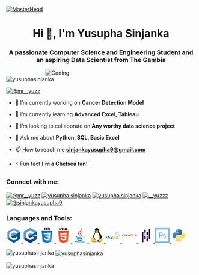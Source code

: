 [![MasterHead](https://repository-images.githubusercontent.com/265904235/46eef600-9bab-11ea-87d9-ff5e73c39b97)](https://)

<h1 align="center">Hi 👋, I'm Yusupha Sinjanka</h1>
<h3 align="center">A passionate Computer Science and Engineering Student and an aspiring Data Scientist from The Gambia</h3>
<img align="right" alt="Coding" width="400" src="https://camo.githubusercontent.com/5ddf73ad3a205111cf8c686f687fc216c2946a75005718c8da5b837ad9de78c9/68747470733a2f2f7468756d62732e6766796361742e636f6d2f4576696c4e657874446576696c666973682d736d616c6c2e676966">

<p align="left"> <img src="https://komarev.com/ghpvc/?username=yusuphasinjanka&label=Profile%20views&color=0e75b6&style=flat" alt="yusuphasinjanka" /> </p>

<p align="left"> <a href="https://twitter.com/@mr__yuzz" target="blank"><img src="https://img.shields.io/twitter/follow/@mr__yuzz?logo=twitter&style=for-the-badge" alt="@mr__yuzz" /></a> </p>

- 🔭 I’m currently working on **Cancer Detection Model**

- 🌱 I’m currently learning **Advanced Excel, Tableau**

- 👯 I’m looking to collaborate on **Any worthy data science project**

- 💬 Ask me about **Python, SQL, Basic Excel**

- 📫 How to reach me **sinjankayusupha9@gmail.com**

- ⚡ Fun fact **I'm a Chelsea fan!**

<h3 align="left">Connect with me:</h3>
<p align="left">
<a href="https://twitter.com/@mr__yuzz" target="blank"><img align="center" src="https://raw.githubusercontent.com/rahuldkjain/github-profile-readme-generator/master/src/images/icons/Social/twitter.svg" alt="@mr__yuzz" height="30" width="40" /></a>
<a href="https://linkedin.com/in/yusupha sinjanka" target="blank"><img align="center" src="https://raw.githubusercontent.com/rahuldkjain/github-profile-readme-generator/master/src/images/icons/Social/linked-in-alt.svg" alt="yusupha sinjanka" height="30" width="40" /></a>
<a href="https://kaggle.com/yusupha sinjanka" target="blank"><img align="center" src="https://raw.githubusercontent.com/rahuldkjain/github-profile-readme-generator/master/src/images/icons/Social/kaggle.svg" alt="yusupha sinjanka" height="30" width="40" /></a>
<a href="https://instagram.com/__yuzzz" target="blank"><img align="center" src="https://raw.githubusercontent.com/rahuldkjain/github-profile-readme-generator/master/src/images/icons/Social/instagram.svg" alt="__yuzzz" height="30" width="40" /></a>
<a href="https://www.hackerrank.com/@sinjankayusupha9" target="blank"><img align="center" src="https://raw.githubusercontent.com/rahuldkjain/github-profile-readme-generator/master/src/images/icons/Social/hackerrank.svg" alt="@sinjankayusupha9" height="30" width="40" /></a>
</p>

<h3 align="left">Languages and Tools:</h3>
<p align="left"> <a href="https://www.cprogramming.com/" target="_blank" rel="noreferrer"> <img src="https://raw.githubusercontent.com/devicons/devicon/master/icons/c/c-original.svg" alt="c" width="40" height="40"/> </a> <a href="https://www.w3schools.com/cpp/" target="_blank" rel="noreferrer"> <img src="https://raw.githubusercontent.com/devicons/devicon/master/icons/cplusplus/cplusplus-original.svg" alt="cplusplus" width="40" height="40"/> </a> <a href="https://www.w3schools.com/css/" target="_blank" rel="noreferrer"> <img src="https://raw.githubusercontent.com/devicons/devicon/master/icons/css3/css3-original-wordmark.svg" alt="css3" width="40" height="40"/> </a> <a href="https://www.w3.org/html/" target="_blank" rel="noreferrer"> <img src="https://raw.githubusercontent.com/devicons/devicon/master/icons/html5/html5-original-wordmark.svg" alt="html5" width="40" height="40"/> </a> <a href="https://www.java.com" target="_blank" rel="noreferrer"> <img src="https://raw.githubusercontent.com/devicons/devicon/master/icons/java/java-original.svg" alt="java" width="40" height="40"/> </a> <a href="https://www.linux.org/" target="_blank" rel="noreferrer"> <img src="https://raw.githubusercontent.com/devicons/devicon/master/icons/linux/linux-original.svg" alt="linux" width="40" height="40"/> </a> <a href="https://www.mysql.com/" target="_blank" rel="noreferrer"> <img src="https://raw.githubusercontent.com/devicons/devicon/master/icons/mysql/mysql-original-wordmark.svg" alt="mysql" width="40" height="40"/> </a> <a href="https://www.oracle.com/" target="_blank" rel="noreferrer"> <img src="https://raw.githubusercontent.com/devicons/devicon/master/icons/oracle/oracle-original.svg" alt="oracle" width="40" height="40"/> </a> <a href="https://pandas.pydata.org/" target="_blank" rel="noreferrer"> <img src="https://raw.githubusercontent.com/devicons/devicon/2ae2a900d2f041da66e950e4d48052658d850630/icons/pandas/pandas-original.svg" alt="pandas" width="40" height="40"/> </a> <a href="https://www.photoshop.com/en" target="_blank" rel="noreferrer"> <img src="https://raw.githubusercontent.com/devicons/devicon/master/icons/photoshop/photoshop-line.svg" alt="photoshop" width="40" height="40"/> </a> <a href="https://www.python.org" target="_blank" rel="noreferrer"> <img src="https://raw.githubusercontent.com/devicons/devicon/master/icons/python/python-original.svg" alt="python" width="40" height="40"/> </a> </p>

<p><img align="left" src="https://github-readme-stats.vercel.app/api/top-langs?username=yusuphasinjanka&show_icons=true&locale=en&layout=compact" alt="yusuphasinjanka" /></p>

<p>&nbsp;<img align="center" src="https://github-readme-stats.vercel.app/api?username=yusuphasinjanka&show_icons=true&locale=en" alt="yusuphasinjanka" /></p>

<p><img align="center" src="https://github-readme-streak-stats.herokuapp.com/?user=yusuphasinjanka&" alt="yusuphasinjanka" /></p>
